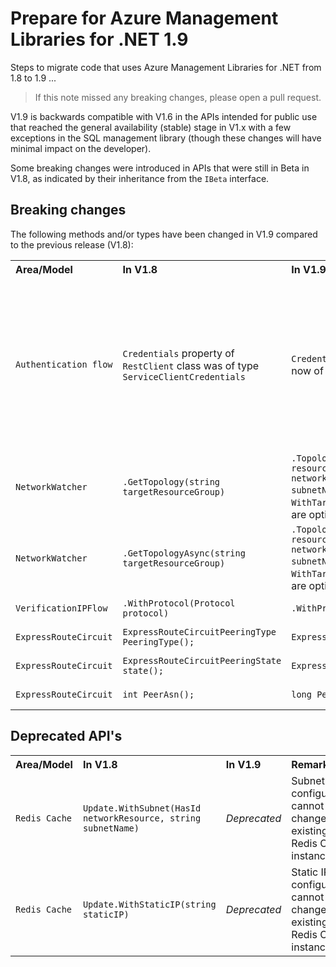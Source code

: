 # Prepare for Azure Management Libraries for .NET 1.9 #

Steps to migrate code that uses Azure Management Libraries for .NET from 1.8 to 1.9 ...

> If this note missed any breaking changes, please open a pull request.


V1.9 is backwards compatible with V1.6 in the APIs intended for public use that reached the general availability (stable) stage in V1.x with a few exceptions in the SQL management library (though these changes will have minimal impact on the developer). 

Some breaking changes were introduced in APIs that were still in Beta in V1.8, as indicated by their inheritance from the `IBeta` interface.


## Breaking changes

The following methods and/or types have been changed in V1.9 compared to the previous release (V1.8):

<table>
  <tr>
    <th align=left>Area/Model</th>
    <th align=left>In V1.8</th>
    <th align=left>In V1.9</th>
    <th align=left>Remarks</th>
    <th align=left>Ref</th>
  </tr>
  <tr>
    <td><code>Authentication flow</code></td>
    <td><code>Credentials</code> property of <code>RestClient</code> class was of type <code>ServiceClientCredentials</code></td>
    <td><code>Credentials</code> property of <code>RestClient</code> class is now of type<code>AzureCredentials</code></td>
    <td><code>AzureCredentials</code> has a new constructor that accepts <code>ServiceClientCredentials</code> parameter. This will enable handling authentication process outside Fluent SDK framework and using acuired token during Fluent SDK communication by passing in <code>ServiceClientCredentials</code></td>
    <td><a href="https://github.com/Azure/azure-libraries-for-net/pull/195">PR #195 </a></td>
  </tr>
  <tr>
    <td><code>NetworkWatcher</code></td>
    <td><code>.GetTopology(string targetResourceGroup)</code></td>
    <td><code>.Topology().WithTargetResourceGroup(string resourceGroupName).WithTargetNetwork(string networkId).WithTargetSubnet(string subnetName).Execute()</code> where <code>WithTargetNetwork()</code> and <code>WithTargetSubnet()</code> are optional</td>
    <td></td>
    <td><a href="https://github.com/Azure/azure-libraries-for-net/pull/267">PR #267 </a></td>
  </tr>
  <tr>
    <td><code>NetworkWatcher</code></td>
    <td><code>.GetTopologyAsync(string targetResourceGroup)</code></td>
    <td><code>.Topology().WithTargetResourceGroup(string resourceGroupName).WithTargetNetwork(string networkId).WithTargetSubnet(string subnetName).ExecuteAsync()</code> where <code>WithTargetNetwork()</code> and <code>WithTargetSubnet()</code> are optional</td>
    <td></td>
    <td><a href="https://github.com/Azure/azure-libraries-for-net/pull/267">PR #267 </a></td>
  </tr>
  <tr>
    <td><code>VerificationIPFlow</code></td>
    <td><code>.WithProtocol(Protocol protocol)</code></td>
    <td><code>.WithProtocol(IpFlowProtocol)</code></td>
    <td>Updated to the latest swagger specs</td>
    <td><a href="https://github.com/Azure/azure-libraries-for-net/pull/267">PR #267 </a></td>
  </tr>
  <tr>
    <td><code>ExpressRouteCircuit</code></td>
    <td><code>ExpressRouteCircuitPeeringType PeeringType();</code></td>
    <td><code>ExpressRoutePeeringType PeeringType();</code></td>
    <td>Return type changed.</td>
    <td><a href="https://github.com/Azure/azure-libraries-for-net/pull/267">PR #267 </a></td>
  </tr>
  <tr>
    <td><code>ExpressRouteCircuit</code></td>
    <td><code>ExpressRouteCircuitPeeringState state();</code></td>
    <td><code>ExpressRoutePeeringState state();</code></td>
    <td>Return type changed.</td>
    <td><a href="https://github.com/Azure/azure-libraries-for-net/pull/267">PR #267 </a></td>
  </tr>
  <tr>
    <td><code>ExpressRouteCircuit</code></td>
    <td><code>int PeerAsn();</code></td>
    <td><code>long PeerAsn();</code></td>
    <td>Return type changed.</td>
    <td><a href="https://github.com/Azure/azure-libraries-for-net/pull/267">PR #267 </a></td>
  </tr>                
</table>


## Deprecated API's ##

<table>
  <tr>
    <th align=left>Area/Model</th>
    <th align=left>In V1.8</th>
    <th align=left>In V1.9</th>
    <th align=left>Remarks</th>
    <th align=left>Ref</th>
  </tr>

  <tr>
    <td><code>Redis Cache</code></td>
    <td><code>Update.WithSubnet(HasId networkResource, string subnetName)</code></td>
    <td><i>Deprecated</i></td>
    <td>Subnet configuration cannot be changed on existing Redis Cache instance.</td>
    <td><a href="https://github.com/Azure/azure-libraries-for-net/pull/240">PR #240 </a></td>
  </tr>
  <tr>
    <td><code>Redis Cache</code></td>
    <td><code>Update.WithStaticIP(string staticIP)</code></td>
    <td><i>Deprecated</i></td>
    <td>Static IP configuration cannot be changed on existing Redis Cache instance.</td>
    <td><a href="https://github.com/Azure/azure-libraries-for-net/pull/240">PR #240 </a></td>
  </tr>
</table>

